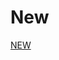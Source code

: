 # New
[NEW]([https://github.com/User-Ehmedov-Ferid/New/blob/main/New.zip](https://github.com/User-Ehmedov-Ferid/New))
